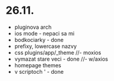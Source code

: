 # 26.11.
- pluginova arch
- ios mode - nepaci sa mi
- bodkociarky - done
- prefixy, lowercase nazvy
- css plugins/app/_theme
//- moxios
- vymazat stare veci - done
//- w/axios
- homepage themes
- v scriptoch ' - done
